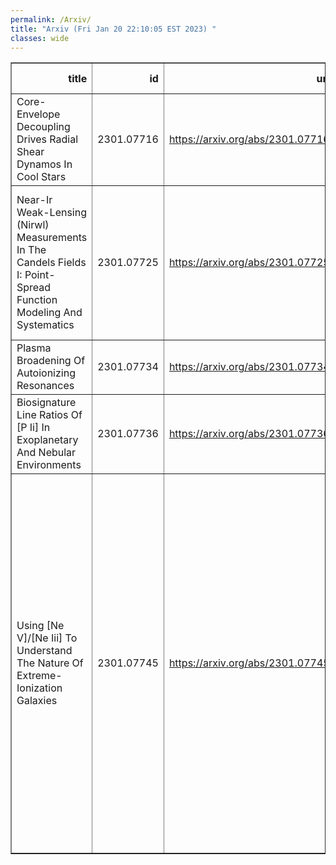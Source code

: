```yaml
---
permalink: /Arxiv/
title: "Arxiv (Fri Jan 20 22:10:05 EST 2023) "
classes: wide
---
```

<table border="1" class="dataframe">
  <thead>
    <tr style="text-align: right;">
      <th>title</th>
      <th>id</th>
      <th>url</th>
      <th>authors</th>
      <th>Local Authors</th>
    </tr>
  </thead>
  <tbody>
    <tr>
      <td>Core-Envelope Decoupling Drives Radial Shear Dynamos In Cool Stars</td>
      <td>2301.07716</td>
      <td><a href="https://arxiv.org/abs/2301.07716" target="_blank">https://arxiv.org/abs/2301.07716</a></td>
      <td>Lyra Cao, Marc H. Pinsonneault, Jennifer L. Van Saders</td>
      <td>Lyra Cao, Marc Pinsonneault</td>
    </tr>
    <tr>
      <td>Near-Ir Weak-Lensing (Nirwl) Measurements In The Candels Fields I:   Point-Spread Function Modeling And Systematics</td>
      <td>2301.07725</td>
      <td><a href="https://arxiv.org/abs/2301.07725" target="_blank">https://arxiv.org/abs/2301.07725</a></td>
      <td>Kyle Finner, Bomee Lee, Ranga-Ram Chary, M. James Jee, Christopher Hirata, Giuseppe Congedo, Peter Taylor, Kim Hyeonghan</td>
      <td>Peter Taylor</td>
    </tr>
    <tr>
      <td>Plasma Broadening Of Autoionizing Resonances</td>
      <td>2301.07734</td>
      <td><a href="https://arxiv.org/abs/2301.07734" target="_blank">https://arxiv.org/abs/2301.07734</a></td>
      <td>Anil Pradhan</td>
      <td>Anil Pradhan</td>
    </tr>
    <tr>
      <td>Biosignature Line Ratios Of [P Ii] In Exoplanetary And Nebular   Environments</td>
      <td>2301.07736</td>
      <td><a href="https://arxiv.org/abs/2301.07736" target="_blank">https://arxiv.org/abs/2301.07736</a></td>
      <td>Kevin Hoy, Sultana N. Nahar, Anil K. Pradhan</td>
      <td>Anil Pradhan, Sultana Nahar</td>
    </tr>
    <tr>
      <td>Using [Ne V]/[Ne Iii] To Understand The Nature Of Extreme-Ionization   Galaxies</td>
      <td>2301.07745</td>
      <td><a href="https://arxiv.org/abs/2301.07745" target="_blank">https://arxiv.org/abs/2301.07745</a></td>
      <td>Nikko J. Cleri, Grace M. Olivier, Taylor A. Hutchison, Casey Papovich, Jonathan R. Trump, Ricardo O. Amorin, Bren E. Backhaus, Danielle A. Berg, Vital Fernandez, Steven L. Finkelstein, Seiji Fujimoto, Michaela Hirschmann, Jeyhan S. Kartaltepe, Dale D. Kocevski, Raymond C. Simons, Stephen M. Wilkins, L. Y. Aaron Yung</td>
      <td>Grace Olivier</td>
    </tr>
  </tbody>
</table>